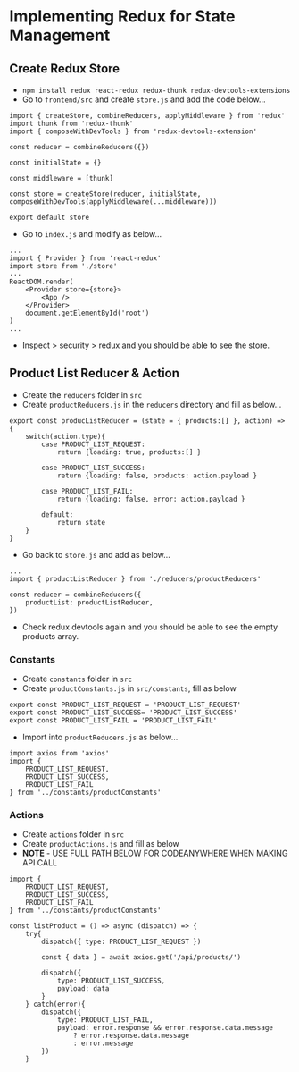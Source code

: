 # Implementing Redux for State Management
## Create Redux Store
- `npm install redux react-redux redux-thunk redux-devtools-extensions`
- Go to `frontend/src` and create `store.js` and add the code below...

```
import { createStore, combineReducers, applyMiddleware } from 'redux'
import thunk from 'redux-thunk'
import { composeWithDevTools } from 'redux-devtools-extension'

const reducer = combineReducers({})

const initialState = {}

const middleware = [thunk]

const store = createStore(reducer, initialState, composeWithDevTools(applyMiddleware(...middleware)))

export default store
```

- Go to `index.js` and modify as below...

```
...
import { Provider } from 'react-redux'
import store from './store'
...
ReactDOM.render(
    <Provider store={store}>
        <App />
    </Provider>
    document.getElementById('root')
)
...
```
- Inspect > security > redux and you should be able to see the store.

## Product List Reducer & Action
- Create the `reducers` folder in `src`
- Create `productReducers.js` in the `reducers` directory and fill as below...

```
export const producListReducer = (state = { products:[] }, action) => {
    switch(action.type){
        case PRODUCT_LIST_REQUEST:
            return {loading: true, products:[] }
            
        case PRODUCT_LIST_SUCCESS:
            return {loading: false, products: action.payload }
            
        case PRODUCT_LIST_FAIL:
            return {loading: false, error: action.payload }
            
        default:
            return state
    }
}
```

- Go back to `store.js` and add as below...

```
...
import { productListReducer } from './reducers/productReducers'

const reducer = combineReducers({
    productList: productListReducer,
})
```

- Check redux devtools again and you should be able to see the empty products array.

### Constants
- Create `constants` folder in `src`
- Create `productConstants.js` in `src/constants`, fill as below

```
export const PRODUCT_LIST_REQUEST = 'PRODUCT_LIST_REQUEST'
export const PRODUCT_LIST_SUCCESS= 'PRODUCT_LIST_SUCCESS'
export const PRODUCT_LIST_FAIL = 'PRODUCT_LIST_FAIL'
```

- Import into `productReducers.js` as below...

```
import axios from 'axios'
import {
    PRODUCT_LIST_REQUEST,
    PRODUCT_LIST_SUCCESS,
    PRODUCT_LIST_FAIL
} from '../constants/productConstants'
```

### Actions
- Create `actions` folder in `src`
- Create `productActions.js` and fill as below
- <b>NOTE</b> - USE FULL PATH BELOW FOR CODEANYWHERE WHEN MAKING API CALL 

```
import {
    PRODUCT_LIST_REQUEST,
    PRODUCT_LIST_SUCCESS,
    PRODUCT_LIST_FAIL
} from '../constants/productConstants'

const listProduct = () => async (dispatch) => {
    try{
        dispatch({ type: PRODUCT_LIST_REQUEST })
        
        const { data } = await axios.get('/api/products/')
        
        dispatch({
            type: PRODUCT_LIST_SUCCESS,
            payload: data
        }
    } catch(error){
        dispatch({ 
            type: PRODUCT_LIST_FAIL,
            payload: error.response && error.response.data.message 
                ? error.response.data.message 
                : error.message
        })
    }
```
